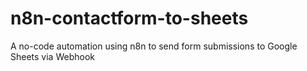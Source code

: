 # n8n-contactform-to-sheets
A no-code automation using n8n to send form submissions to Google Sheets via Webhook
